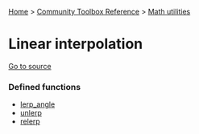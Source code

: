 [Home](/README.md) > [Community Toolbox Reference](/Docs/Reference/Reference.md) > [Math utilities](/Docs/Reference/Groups/MathUtils.md)

# Linear interpolation

[Go to source](/Community%20Toolbox/scripts/utils_CommunityToolboxMath/utils_CommunityToolboxMath.gml#L77)

### Defined functions

- [lerp_angle](/Docs/Reference/Functions/lerp_angle.md)
- [unlerp](/Docs/Reference/Functions/unlerp.md)
- [relerp](/Docs/Reference/Functions/relerp.md)
